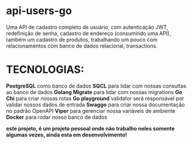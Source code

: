 # api-users-go
Uma API de cadastro completo de usuário, com autenticação JWT, redefinição de senha, cadastro de endereço (consumindo uma API), também um cadastro de produtos, trabalhando um pouco com relacionamentos com banco de dados relacional, transactions.

# TECNOLOGIAS:

**PostgreSQL** como banco de dados
**SQCL** para lidar com nossas consultas ao banco de dados
**Golang Migrate** para lidar com nossas migrations
**Go Chi** para criar nossas rotas
**Go playground** validator será responsável por validar nossos dados de entrada
**Swaggo** para criar nossa documentação no padrão OpenAPI
**Viper** para gerenciar nossa variáveis de ambiente
**Docker** para rodar nosso banco de dados


**este projeto, é um projeto pessoal onde não trabalho neles somente algumas vezes, ainda esta em desenvolvimento!**
